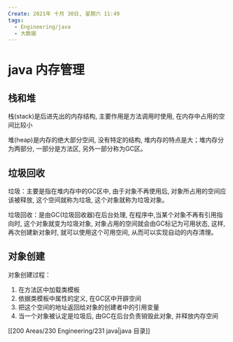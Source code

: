 ```yaml
---
Create: 2021年 十月 30日, 星期六 11:49
tags: 
  - Engineering/java
  - 大数据
---
```

# java 内存管理

## 栈和堆

栈(stack)是后进先出的内存结构, 主要作用是方法调用时使用, 在内存中占用的空间比较小

堆(heap)是内存的绝大部分空间, 没有特定的结构, 堆内存的特点是大；堆内存分为两部分, 一部分是方法区, 另外一部分称为GC区。

## 垃圾回收

垃圾：主要是指在堆内存中的GC区中, 由于对象不再使用后, 对象所占用的空间应该被释放, 这个空间就称为垃圾, 这个对象就称为垃圾对象。

垃圾回收：是由GC(垃圾回收器)在后台处理, 在程序中,当某个对象不再有引用指向时, 这个对象就变为垃圾对象, 对象占用的空间就会由GC标记为可用状态, 这样,再次创建新对象时, 就可以使用这个可用空间, 从而可以实现自动的内存清理。

## 对象创建

对象创建过程：

1. 在方法区中加载类模板
2. 依据类模板中属性的定义, 在GC区中开辟空间
3. 把这个空间的地址返回给对象的创建者中的引用变量
4. 当一个对象被认定是垃圾后, 由GC在后台负责销毁此对象, 并释放内存空间

[[200 Areas/230 Engineering/231 java|java 目录]]